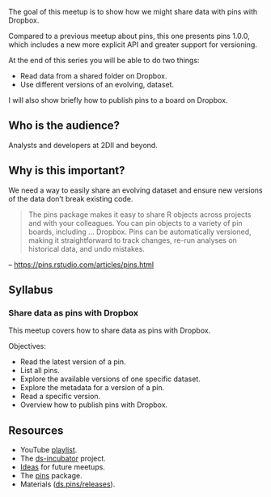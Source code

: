 
The goal of this meetup is to show how we might share data with pins
with Dropbox.

Compared to a previous meetup about pins, this one presents pins 1.0.0,
which includes a new more explicit API and greater support for
versioning.

At the end of this series you will be able to do two things:

-   Read data from a shared folder on Dropbox.
-   Use different versions of an evolving, dataset.

I will also show briefly how to publish pins to a board on Dropbox.

## Who is the audience?

Analysts and developers at 2DII and beyond.

## Why is this important?

We need a way to easily share an evolving dataset and ensure new
versions of the data don’t break existing code.

> The pins package makes it easy to share R objects across projects and
> with your colleagues. You can pin objects to a variety of pin boards,
> including … Dropbox. Pins can be automatically versioned, making it
> straightforward to track changes, re-run analyses on historical data,
> and undo mistakes.

– <https://pins.rstudio.com/articles/pins.html>

## Syllabus

### Share data as pins with Dropbox

This meetup covers how to share data as pins with Dropbox.

Objectives:

-   Read the latest version of a pin.
-   List all pins.
-   Explore the available versions of one specific dataset.
-   Explore the metadata for a version of a pin.
-   Read a specific version.
-   Overview how to publish pins with Dropbox.

## Resources

-   YouTube [playlist](https://bit.ly/ds-incubator-videos).
-   The
    [ds-incubator](https://github.com/2DegreesInvesting/ds-incubator#ds-incubator)
    project.
-   [Ideas](https://bit.ly/dsi-ideas) for future meetups.
-   The [pins](https://pins.rstudio.com/) package.
-   Materials
    ([ds.pins/releases](https://github.com/2DegreesInvesting/ds.pins/releases)).
